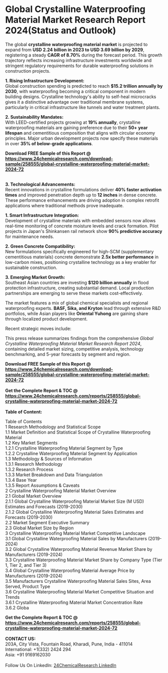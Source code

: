 <h1>Global Crystalline Waterproofing Material Market Research Report 2024(Status and Outlook)</h1><p>The global <strong>crystalline waterproofing material market</strong> is projected to expand from <strong>USD 2.24 billion in 2023 to USD 3.69 billion by 2029</strong>, registering a steady <strong>CAGR of 8.70%</strong> during the forecast period. This growth trajectory reflects increasing infrastructure investments worldwide and stringent regulatory requirements for durable waterproofing solutions in construction projects.</p><p><strong>1. Rising Infrastructure Development:</strong><br>
Global construction spending is predicted to reach <strong>$15.2 trillion annually by 2030</strong>, with waterproofing becoming a critical component in modern building designs. Crystalline technology's ability to self-heal microcracks gives it a distinctive advantage over traditional membrane systems, particularly in critical infrastructure like tunnels and water treatment plants.</p><p><strong>2. Sustainability Mandates:</strong><br>
With LEED-certified projects growing at <strong>19% annually</strong>, crystalline waterproofing materials are gaining preference due to their <strong>50+ year lifespan</strong> and cementitious composition that aligns with circular economy principles. Major urban development projects now specify these materials in over <strong>35% of below-grade applications</strong>.</p><div><b>Download FREE Sample of this Report @ 
            <a href="https://www.24chemicalresearch.com/download-sample/258555/global-crystalline-waterproofing-material-market-2024-72">
            https://www.24chemicalresearch.com/download-sample/258555/global-crystalline-waterproofing-material-market-2024-72</a></b></div><br><p><strong>3. Technological Advancements:</strong><br>
Recent innovations in crystalline formulations deliver <strong>40% faster activation times</strong> and improved penetration depth up to <strong>12 inches</strong> in dense concrete. These performance enhancements are driving adoption in complex retrofit applications where traditional methods prove inadequate.</p><p><strong>1. Smart Infrastructure Integration:</strong><br>
Development of crystalline materials with embedded sensors now allows real-time monitoring of concrete moisture levels and crack formation. Pilot projects in Japan's Shinkansen rail network show <strong>90% predictive accuracy</strong> for maintenance needs.</p><p><strong>2. Green Concrete Compatibility:</strong><br>
New formulations specifically engineered for high-SCM (supplementary cementitious materials) concrete demonstrate <strong>2.5x better performance</strong> in low-carbon mixes, positioning crystalline technology as a key enabler for sustainable construction.</p><p><strong>3. Emerging Market Growth:</strong><br>
Southeast Asian countries are investing <strong>$120 billion annually</strong> in flood protection infrastructure, creating substantial demand. Local production partnerships are emerging to serve these markets cost-effectively.</p><p>The market features a mix of global chemical specialists and regional waterproofing experts. <strong>BASF, Sika, and Kryton</strong> lead through extensive R&amp;D portfolios, while Asian players like <strong>Oriental Yuhong</strong> are gaining share through localized product development.</p><p>Recent strategic moves include:
</p><p>This press release summarizes findings from the comprehensive <em>Global Crystalline Waterproofing Material Market Research Report 2024</em>, containing detailed market sizing, competitive analysis, technology benchmarking, and 5-year forecasts by segment and region.</p><div><b>Download FREE Sample of this Report @ 
            <a href="https://www.24chemicalresearch.com/download-sample/258555/global-crystalline-waterproofing-material-market-2024-72">
            https://www.24chemicalresearch.com/download-sample/258555/global-crystalline-waterproofing-material-market-2024-72</a></b></div><br><div><b>Get the Complete Report & TOC @ 
            <a href="https://www.24chemicalresearch.com/reports/258555/global-crystalline-waterproofing-material-market-2024-72">
            https://www.24chemicalresearch.com/reports/258555/global-crystalline-waterproofing-material-market-2024-72</a></b></div><br>
            <b>Table of Content:</b><p>Table of Contents<br />
1 Research Methodology and Statistical Scope<br />
1.1 Market Definition and Statistical Scope of Crystalline Waterproofing Material<br />
1.2 Key Market Segments<br />
1.2.1 Crystalline Waterproofing Material Segment by Type<br />
1.2.2 Crystalline Waterproofing Material Segment by Application<br />
1.3 Methodology & Sources of Information<br />
1.3.1 Research Methodology<br />
1.3.2 Research Process<br />
1.3.3 Market Breakdown and Data Triangulation<br />
1.3.4 Base Year<br />
1.3.5 Report Assumptions & Caveats<br />
2 Crystalline Waterproofing Material Market Overview<br />
2.1 Global Market Overview<br />
2.1.1 Global Crystalline Waterproofing Material Market Size (M USD) Estimates and Forecasts (2019-2030)<br />
2.1.2 Global Crystalline Waterproofing Material Sales Estimates and Forecasts (2019-2030)<br />
2.2 Market Segment Executive Summary<br />
2.3 Global Market Size by Region<br />
3 Crystalline Waterproofing Material Market Competitive Landscape<br />
3.1 Global Crystalline Waterproofing Material Sales by Manufacturers (2019-2024)<br />
3.2 Global Crystalline Waterproofing Material Revenue Market Share by Manufacturers (2019-2024)<br />
3.3 Crystalline Waterproofing Material Market Share by Company Type (Tier 1, Tier 2, and Tier 3)<br />
3.4 Global Crystalline Waterproofing Material Average Price by Manufacturers (2019-2024)<br />
3.5 Manufacturers Crystalline Waterproofing Material Sales Sites, Area Served, Product Type<br />
3.6 Crystalline Waterproofing Material Market Competitive Situation and Trends<br />
3.6.1 Crystalline Waterproofing Material Market Concentration Rate<br />
3.6.2 Globa</p><div><b>Get the Complete Report & TOC @ 
            <a href="https://www.24chemicalresearch.com/reports/258555/global-crystalline-waterproofing-material-market-2024-72">
            https://www.24chemicalresearch.com/reports/258555/global-crystalline-waterproofing-material-market-2024-72</a></b></div><br><b>CONTACT US:</b><br>
            203A, City Vista, Fountain Road, Kharadi, Pune, India - 411014<br>
            International: +1(332) 2424 294<br>
            Asia: +91 9169162030 <br><br>
            Follow Us On LinkedIn: <a href="https://www.linkedin.com/company/24chemicalresearch/">24ChemicalResearch LinkedIn</a>